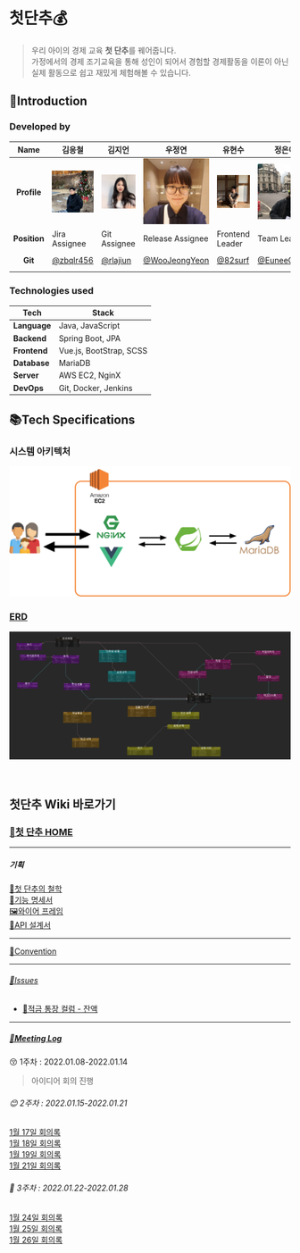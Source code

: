 # 첫단추💰
> 우리 아이의 경제 교육 **첫 단추**를 꿰어줍니다.  
가정에서의 경제 조기교육을 통해 성인이 되어서 경험할 경제활동을 이론이 아닌 실제 활동으로 쉽고 재밌게 체험해볼 수 있습니다.

## 👋Introduction

### Developed by

|   **Name**    | 김응철                             | 김지언                                     | 우정연                             | 유현수                             | 정은이                             | 황승연                             |
|:---------:|---------------------------------|-----------------------------------------|---------------------------------|---------------------------------|---------------------------------|---------------------------------|
|  **Profile**  | ![image](image/profile/김응철.jpg) | ![image](image/profile/김지언.jpg)         | ![image](image/profile/우정연.jpg) | ![image](image/profile/유현수.jpg) | ![image](image/profile/정은이.jpg) | ![image](image/profile/황승연.jpg) |
| **Position**  | Jira Assignee                   | Git Assignee                            | Release Assignee                | Frontend Leader                 | Team Leader                     | Backend Leader                  |
|    **Git**    | [@zbqlr456](https://github.com/zbqlr456) | [@rlajiun](https://github.com/rlajiun)  | [@WooJeongYeon](https://github.com/WooJeongYeon) | [@82surf](https://github.com/82surf) | [@EuneeChung](https://github.com/EuneeChung) | [@yeon-s](https://github.com/yeon-s) |

### Technologies used

| Tech         | Stack                   |
|--------------|-------------------------|
| **Language** | Java, JavaScript        |
| **Backend**  | Spring Boot, JPA        |
| **Frontend** | Vue.js, BootStrap, SCSS |
| **Database** | MariaDB                 |
| **Server**   | AWS EC2, NginX          |
| **DevOps**   | Git, Docker, Jenkins    |

## 📚Tech Specifications
### 시스템 아키텍처
![시스템 아키텍처](image/specifications/system_structure.png)

### [ERD](https://www.erdcloud.com/d/Y3ckhChEQzB2jEARM)
![ERD](image/specifications/erd.png)

<br>

## 첫단추 Wiki 바로가기
### [🌝첫 단추 HOME](https://lab.ssafy.com/s06-webmobile2-sub2/S06P12B205/-/wikis/home)
---
##### 기획
[🤝첫 단추의 철학](https://lab.ssafy.com/s06-webmobile2-sub2/S06P12B205/-/wikis/첫단추의-철학)  
[📜기능 명세서](https://docs.google.com/spreadsheets/d/1hQY69DIqmML3cubXh1oSkBYgT4yhRZiXsK6mI_f-EeI/edit#gid=0)  
[🖼와이어 프레임](https://www.figma.com/file/WZHm2zGmlgqLCwbs7ftYLR/%EC%B2%AB%EB%8B%A8%EC%B6%94?node-id=585%3A3019)     
[🎾API 설계서](https://docs.google.com/spreadsheets/d/1hQY69DIqmML3cubXh1oSkBYgT4yhRZiXsK6mI_f-EeI/edit#gid=1081310975) 

---
[🤝Convention](https://lab.ssafy.com/s06-webmobile2-sub2/S06P12B205/-/wikis/%F0%9F%A4%9DConvention)  

---
###### [🚨Issues](https://lab.ssafy.com/s06-webmobile2-sub2/S06P12B205/-/wikis/%F0%9F%9A%A8Issues)
- [🐽적금 통장 컬럼  - 잔액](https://lab.ssafy.com/s06-webmobile2-sub2/S06P12B205/-/wikis/적금-통장-컬럼---잔액)
---
##### [🎫Meeting Log](https://lab.ssafy.com/s06-webmobile2-sub2/S06P12B205/-/wikis/%F0%9F%8E%ABMeeting-Log)
😚 1주차 : 2022.01.08-2022.01.14

> 아이디어 회의 진행
###### 😊 2주차 : 2022.01.15-2022.01.21   
[1월 17일 회의록](https://lab.ssafy.com/s06-webmobile2-sub2/S06P12B205/-/wikis/1월-17일-회의)  
[1월 18일 회의록](https://lab.ssafy.com/s06-webmobile2-sub2/S06P12B205/-/wikis/1월-18일-회의)  
[1월 19일 회의록](https://lab.ssafy.com/s06-webmobile2-sub2/S06P12B205/-/wikis/1월-19일-회의)  
[1월 21일 회의록](https://lab.ssafy.com/s06-webmobile2-sub2/S06P12B205/-/wikis/1월-21일-회의)  

###### 🤔 3주차 : 2022.01.22-2022.01.28
[1월 24일 회의록](https://lab.ssafy.com/s06-webmobile2-sub2/S06P12B205/-/wikis/1월-24일-회의)  
[1월 25일 회의록](https://lab.ssafy.com/s06-webmobile2-sub2/S06P12B205/-/wikis/1월-25일-회의)  
[1월 26일 회의록](https://lab.ssafy.com/s06-webmobile2-sub2/S06P12B205/-/wikis/1월-26일-회의)
